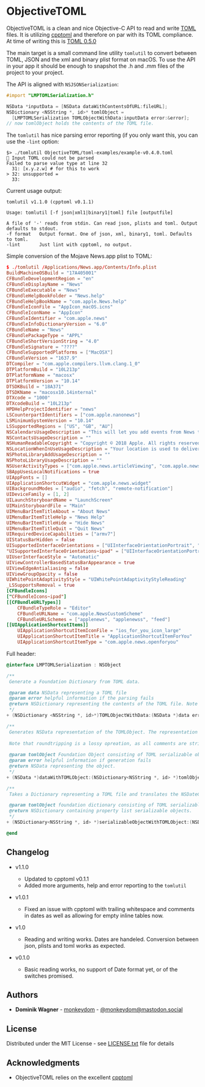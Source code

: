 # ObjectiveTOML

ObjectiveTOML is a clean and nice Objective-C API to read and write [TOML](https://github.com/toml-lang/toml) files. It is utilizing [cpptoml](https://github.com/skystrife/cpptoml) and therefore on par with its TOML compliance. At time of writing this is [TOML 0.5.0](https://github.com/toml-lang/toml/blob/master/versions/en/toml-v0.5.0.md)

The main target is a small command line utility `tomlutil` to convert between TOML, JSON and the xml and binary plist format on macOS. To use the API in your app it should be enough to snapshot the .h and .mm files of the project to your project.

The API is aligned with `NSJSONSerialization`:

```objectivec
#import "LMPTOMLSerialization.h"

NSData *inputData = [NSData dataWithContentsOfURL:fileURL];
NSDictionary <NSString *, id>* tomlObject = 
  [LMPTOMLSerialization TOMLObjectWithData:inputData error:&error];
// now tomlObject holds the contents of the TOML file. 

```

The `tomlutil` has nice parsing error reporting (if you only want this, you can use the `-lint` option:

```
$> ./tomlutil ObjectiveTOML/toml-examples/example-v0.4.0.toml 
🚫 Input TOML could not be parsed
Failed to parse value type at line 32
  31: [x.y.z.w] # for this to work
> 32: unsupported =
  33: 
```

Current usage output:

```
tomlutil v1.1.0 (cpptoml v0.1.1)

Usage: tomlutil [-f json|xml1|binary1|toml] file [outputfile]

A file of '-' reads from stdin. Can read json, plists and toml. Output defaults to stdout.
-f format   Output format. One of json, xml, binary1, toml. Defaults to toml.
-lint       Just lint with cpptoml, no output.
```

Simple conversion of the Mojave News.app plist to TOML:

```toml
$ ./tomlutil /Applications/News.app/Contents/Info.plist 
BuildMachineOSBuild = "17A405001"
CFBundleDevelopmentRegion = "en"
CFBundleDisplayName = "News"
CFBundleExecutable = "News"
CFBundleHelpBookFolder = "News.help"
CFBundleHelpBookName = "com.apple.News.help"
CFBundleIconFile = "AppIcon_macOS.icns"
CFBundleIconName = "AppIcon"
CFBundleIdentifier = "com.apple.news"
CFBundleInfoDictionaryVersion = "6.0"
CFBundleName = "News"
CFBundlePackageType = "APPL"
CFBundleShortVersionString = "4.0"
CFBundleSignature = "????"
CFBundleSupportedPlatforms = ["MacOSX"]
CFBundleVersion = "1637.9"
DTCompiler = "com.apple.compilers.llvm.clang.1_0"
DTPlatformBuild = "10L213p"
DTPlatformName = "macosx"
DTPlatformVersion = "10.14"
DTSDKBuild = "18A371"
DTSDKName = "macosx10.14internal"
DTXcode = "1000"
DTXcodeBuild = "10L213p"
HPDHelpProjectIdentifier = "news"
LSCounterpartIdentifiers = ["com.apple.nanonews"]
LSMinimumSystemVersion = "10.14"
LSSupportedRegions = ["US", "GB", "AU"]
NSCalendarsUsageDescription = "This will let you add events from News to your calendar."
NSContactsUsageDescription = ""
NSHumanReadableCopyright = "Copyright © 2018 Apple. All rights reserved."
NSLocationWhenInUseUsageDescription = "Your location is used to deliver locally relevant information such as search results and weather."
NSPhotoLibraryAddUsageDescription = ""
NSPhotoLibraryUsageDescription = ""
NSUserActivityTypes = ["com.apple.news.articleViewing", "com.apple.news.feedBrowsing", "com.apple.news.forYou", "com.apple.news.saved", "com.apple.news.history"]
SBAppUsesLocalNotifications = true
UIAppFonts = []
UIApplicationShortcutWidget = "com.apple.news.widget"
UIBackgroundModes = ["audio", "fetch", "remote-notification"]
UIDeviceFamily = [1, 2]
UILaunchStoryboardName = "LaunchScreen"
UIMainStoryboardFile = "Main"
UIMenuBarItemTitleAbout = "About News"
UIMenuBarItemTitleHelp = "News Help"
UIMenuBarItemTitleHide = "Hide News"
UIMenuBarItemTitleQuit = "Quit News"
UIRequiredDeviceCapabilities = ["armv7"]
UIStatusBarHidden = false
UISupportedInterfaceOrientations = ["UIInterfaceOrientationPortrait", "UIInterfaceOrientationLandscapeLeft", "UIInterfaceOrientationLandscapeRight"]
"UISupportedInterfaceOrientations~ipad" = ["UIInterfaceOrientationPortrait", "UIInterfaceOrientationPortraitUpsideDown", "UIInterfaceOrientationLandscapeLeft", "UIInterfaceOrientationLandscapeRight"]
UIUserInterfaceStyle = "Automatic"
UIViewControllerBasedStatusBarAppearance = true
UIViewEdgeAntialiasing = false
UIViewGroupOpacity = false
UIWhitePointAdaptivityStyle = "UIWhitePointAdaptivityStyleReading"
_LSSupportsRemoval = true
[CFBundleIcons]
["CFBundleIcons~ipad"]
[[CFBundleURLTypes]]
	CFBundleTypeRole = "Editor"
	CFBundleURLName = "com.apple.NewsCustomScheme"
	CFBundleURLSchemes = ["applenews", "applenewss", "feed"]
[[UIApplicationShortcutItems]]
	UIApplicationShortcutItemIconFile = "ios_for_you_icon_large"
	UIApplicationShortcutItemTitle = "ApplicationShortcutItemForYou"
	UIApplicationShortcutItemType = "com.apple.news.openforyou"

```

Full header:

```objectivec
@interface LMPTOMLSerialization : NSObject

/**
 Generate a Foundation Dictionary from TOML data.

 @param data NSData representing a TOML file
 @param error helpful information if the parsing fails
 @return NSDictionary representing the contents of the TOML file. Note that given dates will be represented as NSDateComponents, use +serializationObjectWtihTOMLObject: to convert those to RFC3339 strings that can be used in JSON or PropertyList serializations.
 */
+ (NSDictionary <NSString *, id>*)TOMLObjectWithData:(NSData *)data error:(NSError **)error;

/**
 Generates NSData representation of the TOMLObject. The representation is UTF8 and can be stored directly as a TOML file.
 
 Note that roundtripping is a lossy opreation, as all comments are stripped, the allowed number formats are reduced to canonical ones and doubles might lose or gain unwanted precision.
 
 @param tomlObject Foundation Object consisting of TOML serializable objects. In addition to plist objects this contains NSDateComponent objects with y-m-d filled, h-m-s-[nanoseconds] filled, all fields filled, or all fields + timezone filled.
 @param error helpful information if generation fails
 @return NSData representing the object.
 */
+ (NSData *)dataWithTOMLObject:(NSDictionary<NSString *, id> *)tomlObject error:(NSError **)error;

/**
 Takes a Dictionary representing a TOML file and translates the NSDateComponents into RFC339 strings to be able to be serialized in JSON or PropertyLists

 @param tomlObject foundation dictionary consisting of TOML serializable objects.
 @return NSDictionary containing property list serializable objects.
 */
+ (NSDictionary<NSString *, id> *)serializableObjectWithTOMLObject:(NSDictionary<NSString *, id> *)tomlObject;

@end
```

## Changelog

* v1.1.0
   * Updated to cpptoml v0.1.1
   * Added more arguments, help and error reporting to the `tomlutil`

* v1.0.1
   * Fixed an issue with cpptoml with trailing whitespace and comments in dates as well as allowing for empty inline tables now.

* v1.0
   * Reading and writing works. Dates are handeled. Conversion between json, plists and toml works as expected.

* v0.1.0
	* Basic reading works, no support of Date format yet, or of the switches promised.  	

## Authors

* **Dominik Wagner** - [monkeydom](https://github.com/monkeydom) - [@monkeydom@mastodon.social](https://mastodon.social/@monkeydom)

## License

Distributed under the MIT License - see [LICENSE.txt](LICENSE.txt) file for details

## Acknowledgments

* ObjectiveTOML relies on the excellent [cpptoml](https://github.com/skystrife/cpptoml)

